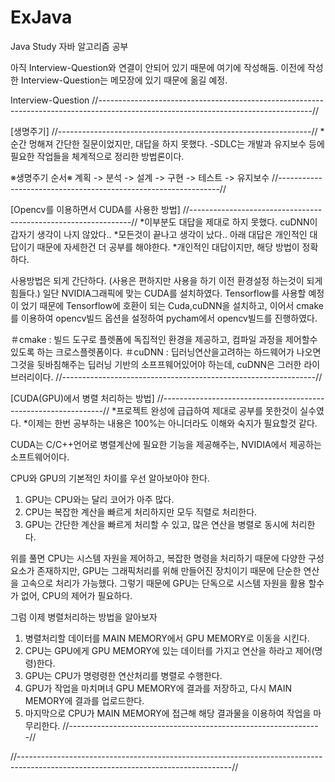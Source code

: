 # ExJava
Java Study
자바 알고리즘 공부

아직 Interview-Question와 연결이 안되어 있기 때문에 여기에 작성해둠.
이전에 작성한 Interview-Question는 메모장에 있기 때문에 옮길 예정.

Interview-Question
//-----------------------------------------------------------------------------------------------------------------------------------//

[생명주기]
//---------------------------------------------------------------//
*순간 멍해져 간단한 질문이었지만, 대답을 하지 못했다.
-SDLC는 개발과 유지보수 등에 필요한 작업들을 체계적으로 정리한 방법론이다.

※생명주기 순서※
 계획 -> 분석 -> 설계 -> 구현 -> 테스트 -> 유지보수
 //---------------------------------------------------------------//
 
 
 
 [Opencv를 이용하면서 CUDA를 사용한 방법]
 //---------------------------------------------------------------//
 *이부분도 대답을 제대로 하지 못했다. cuDNN이 갑자기 생각이 나지 않았다..
 *모든것이 끝나고 생각이 났다.. 아래 대답은 개인적인 대답이기 때문에 자세한건 더 공부를 해야한다.
 *개인적인 대답이지만, 해당 방법이 정확하다.
 
 사용방법은 되게 간단하다. (사용은 편하지만 사용을 하기 이전 환경설정 하는것이 되게 힘들다.)
 일단 NVIDIA그래픽에 맞는 CUDA를 설치하였다.
 Tensorflow를 사용할 예정이 었기 때문에 Tensorflow에 호환이 되는 Cuda,cuDNN을 설치하고, 
 이어서 cmake를 이용하여 opencv빌드 옵션을 설정하여 pycham에서 opencv빌드를 진행하였다.
 
 ＃cmake : 빌드 도구로 플렛폼에 독집적인 환경을 제공하고, 컴파일 과정을 제어할수 있도록 하는 크로스플렛폼이다.
 ＃cuDNN : 딥러닝연산을고려하는 하드웨어가 나오면 그것을 뒷바침해주는 딥러닝 기반의 소프프웨어있어야 하는데, cuDNN은 그러한 라이브러리이다.
 //---------------------------------------------------------------//
 
 
 
 [CUDA(GPU)에서 병렬 처리하는 방법]
 //---------------------------------------------------------------//
 *프로젝트 완성에 급급하여 제대로 공부를 못한것이 실수였다.
 *이제는 한번 공부하는 내용은 100%는 아니더라도 이해와 숙지가 필요할것 같다.
 
 CUDA는 C/C++언어로 병렬계산에 필요한 기능을 제공해주는, NVIDIA에서 제공하는 소프트웨어이다.
 
 CPU와 GPU의 기본적인 차이를 우선 알아보아야 한다.
 1. GPU는 CPU와는 달리 코어가 아주 많다.
 2. CPU는 복잡한 계산을 빠르게 처리하지만 모두 직렬로 처리한다.
 3. GPU는 간단한 계산을 빠르게 처리할 수 있고, 많은 연산을 병렬로 동시에 처리한다.

위를 풀면 CPU는 시스템 자원을 제어하고, 복잡한 명령을 처리하기 때문에 다양한 구성요소가 존재하지만, GPU는 그래픽처리를 위해 만들어진 장치이기 때문에
단순한 연산을 고속으로 처리가 가능했다. 그렇기 때문에 GPU는 단독으로 시스템 자원을 활용 할수가 없어, CPU의 제어가 필요하다.

그럼 이제 병렬처리하는 방법을 알아보자
1. 병렬처리할 데이터를 MAIN MEMORY에서 GPU MEMORY로 이동을 시킨다.
2. CPU는 GPU에게 GPU MEMORY에 있는 데이터를 가지고 연산을 하라고 제어(명령)한다.
3. GPU는 CPU가 명령령한 연산처리를 병렬로 수행한다.
4. GPU가 작업을 마치며녀 GPU MEMORY에 결과를 저장하고, 다시 MAIN MEMORY에 결과를 업로드한다.
5. 마지막으로 CPU가 MAIN MEMORY에 접근해 해당 결과물을 이용하여 작업을 마무리한다.
//---------------------------------------------------------------//


//-----------------------------------------------------------------------------------------------------------------------------------//

